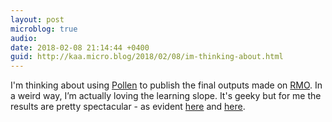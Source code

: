 ```yaml
---
layout: post
microblog: true
audio: 
date: 2018-02-08 21:14:44 +0400
guid: http://kaa.micro.blog/2018/02/08/im-thinking-about.html
---
```

I'm thinking about using [Pollen](http://pollenpub.com) to publish the final outputs made on [RMO](http://rmo.life). In a weird way, I’m actually  loving the learning slope. It's geeky but for me the results are pretty spectacular - as evident [here](https://beautifulracket.com) and [here](https://practicaltypography.com).
